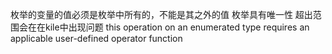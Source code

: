 枚举的变量的值必须是枚举中所有的，不能是其之外的值
枚举具有唯一性
超出范围会在在kile中出现问题
this operation on an enumerated type requires an applicable user-defined operator function